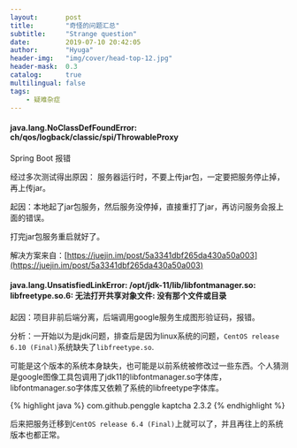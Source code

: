 ```yaml
---
layout:       post
title:        "奇怪的问题汇总"
subtitle:     "Strange question"
date:         2019-07-10 20:42:05
author:       "Hyuga"
header-img:   "img/cover/head-top-12.jpg"
header-mask:  0.3
catalog:      true
multilingual: false
tags:
    - 疑难杂症
---
```


#### java.lang.NoClassDefFoundError: ch/qos/logback/classic/spi/ThrowableProxy

Spring Boot 报错

经过多次测试得出原因： 服务器运行时，不要上传jar包，一定要把服务停止掉，再上传jar。

起因：本地起了jar包服务，然后服务没停掉，直接重打了jar，再访问服务会报上面的错误。

打完jar包服务重启就好了。

解决方案来自：[https://juejin.im/post/5a3341dbf265da430a50a003](https://juejin.im/post/5a3341dbf265da430a50a003)


#### java.lang.UnsatisfiedLinkError: /opt/jdk-11/lib/libfontmanager.so: libfreetype.so.6: 无法打开共享对象文件: 没有那个文件或目录

起因：项目非前后端分离，后端调用google服务生成图形验证码，报错。

分析：一开始以为是jdk问题，排查后是因为linux系统的问题，`CentOS release 6.10 (Final)`系统缺失了`libfreetype.so`. 

可能是这个版本的系统本身缺失，也可能是以前系统被修改过一些东西。个人猜测是google图像工具包调用了jdk11的libfontmanager.so字体库，libfontmanager.so字体库又依赖了系统的libfreetype字体库。

{% highlight java %}
<dependency>
    <groupId>com.github.penggle</groupId>
    <artifactId>kaptcha</artifactId>
    <version>2.3.2</version>
</dependency>
{% endhighlight %}

后来把服务迁移到`CentOS release 6.4 (Final)`上就可以了，并且再往上的系统版本也都正常。
